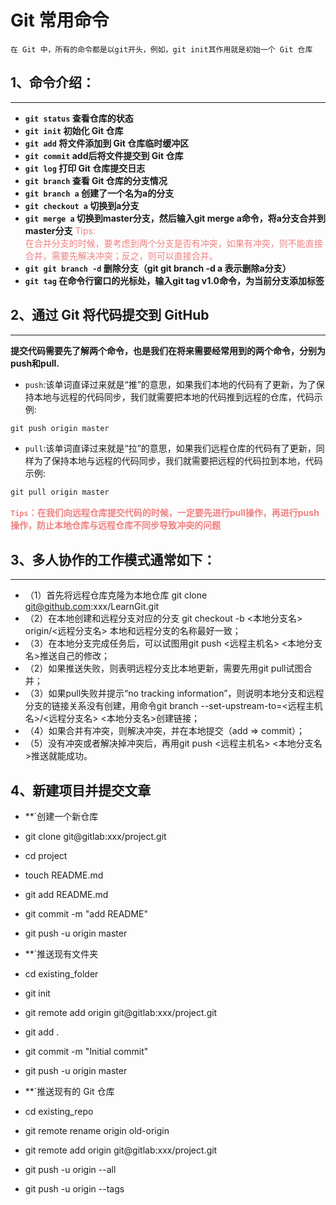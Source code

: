 # Git 常用命令
`在 Git 中，所有的命令都是以git开头，例如，git init其作用就是初始一个 Git 仓库`

## 1、命令介绍：
---
- **`git status` 查看仓库的状态**
- **`git init` 初始化 Git 仓库**
- **`git add` 将文件添加到 Git 仓库临时缓冲区**
- **`git commit` add后将文件提交到 Git 仓库**
- **`git log` 打印 Git 仓库提交日志**
- **`git branch` 查看 Git 仓库的分支情况**
- **`git branch a` 创建了一个名为a的分支**
- **`git checkout a` 切换到a分支**
- **`git merge a` 切换到master分支，然后输入git merge a命令，将a分支合并到master分支**
<font color=LightCoral>Tips:  
在合并分支的时候，要考虑到两个分支是否有冲突，如果有冲突，则不能直接合并，需要先解决冲突；反之，则可以直接合并。</font>
- **`git git branch -d` 删除分支（git git branch -d a 表示删除a分支）**
- **`git tag` 在命令行窗口的光标处，输入git tag v1.0命令，为当前分支添加标签**

## 2、通过 Git 将代码提交到 GitHub
----
**提交代码需要先了解两个命令，也是我们在将来需要经常用到的两个命令，分别为push和pull.**
- `push`:该单词直译过来就是“推”的意思，如果我们本地的代码有了更新，为了保持本地与远程的代码同步，我们就需要把本地的代码推到远程的仓库，代码示例:
```html
git push origin master
```
- `pull`:该单词直译过来就是“拉”的意思，如果我们远程仓库的代码有了更新，同样为了保持本地与远程的代码同步，我们就需要把远程的代码拉到本地，代码示例:
```html
git pull origin master
```
<font color=LightCoral>**`Tips`：在我们向远程仓库提交代码的时候，一定要先进行pull操作，再进行push操作，防止本地仓库与远程仓库不同步导致冲突的问题**</font>

## 3、多人协作的工作模式通常如下：
---------
- （1）首先将远程仓库克隆为本地仓库
git clone git@github.com:xxx/LearnGit.git
- （2）在本地创建和远程分支对应的分支
git checkout -b <本地分支名> origin/<远程分支名>
本地和远程分支的名称最好一致；
- （3）在本地分支完成任务后，可以试图用git push <远程主机名> <本地分支名>推送自己的修改；
- （2）如果推送失败，则表明远程分支比本地更新，需要先用git pull试图合并；
- （3）如果pull失败并提示“no tracking information”，则说明本地分支和远程分支的链接关系没有创建，用命令git branch --set-upstream-to=<远程主机名>/<远程分支名>  <本地分支名>创建链接；
- （4）如果合并有冲突，则解决冲突，并在本地提交（add => commit）；
- （5）没有冲突或者解决掉冲突后，再用git push <远程主机名> <本地分支名>推送就能成功。

## 4、新建项目并提交文章
- **`创建一个新仓库
- git clone git@gitlab:xxx/project.git
- cd project
- touch README.md
- git add README.md
- git commit -m "add README"
- git push -u origin master

- **`推送现有文件夹
- cd existing_folder
- git init
- git remote add origin git@gitlab:xxx/project.git
- git add .
- git commit -m "Initial commit"
- git push -u origin master

- **`推送现有的 Git 仓库
- cd existing_repo
- git remote rename origin old-origin
- git remote add origin git@gitlab:xxx/project.git
- git push -u origin --all
- git push -u origin --tags
